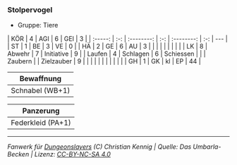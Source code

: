 ### Stolpervogel

- Gruppe: Tiere

|   KÖR   |  4  |    AGI     |  6  |    GEI     |  3  |
| :-----: | :-: | :--------: | :-: | :--------: | :-: | --- |
|   ST    |  1  |     BE     |  3  |     VE     |  0  |
|   HÄ    |  2  |     GE     |  6  |     AU     |  3  |
|         |     |            |     |            |     |     |
|   LK    |  8  |   Abwehr   |  7  | Initiative |  9  |
| Laufen  |  4  |  Schlagen  |  6  | Schiessen  |     |
| Zaubern |     | Zielzauber |  9  |            |     |
|         |     |            |     |            |     |     |
|   GH    |  1  |     GK     | kl  |     EP     | 44  |

|   Bewaffnung    |
| :-------------: |
| Schnabel (WB+1) |

|     Panzerung     |
| :---------------: |
| Federkleid (PA+1) |

---

_Fanwerk für [Dungeonslayers](https://www.dungeonslayers.net/) (C) Christian Kennig | Quelle: Das Umbarla-Becken | Lizenz: [CC-BY-NC-SA 4.0](https://creativecommons.org/licenses/by-nc-sa/4.0/deed.de)_
